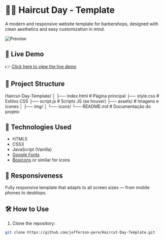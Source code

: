 # 💇‍♂️ Haircut Day - Template

A modern and responsive website template for barbershops, designed with clean aesthetics and easy customization in mind.

![Preview](https://user-images.githubusercontent.com/jefferson-pere/haircut-preview.jpg) <!-- Replace with actual preview image URL -->

## 🔗 Live Demo

👉 [Click here to view the live demo](https://jefferson-pere.github.io/Haircut-Day-Template/)

## 📁 Project Structure

Haircut-Day-Template/
│
├── index.html            # Página principal
├── style.css             # Estilos CSS
├── script.js             # Scripts JS (se houver)
├── assets/               # Imagens e ícones
│   ├── img/
│   └── icons/
└── README.md             # Documentação do projeto

## 🚀 Technologies Used

- HTML5
- CSS3
- JavaScript (Vanilla)
- [Google Fonts](https://fonts.google.com/)
- [Boxicons](https://boxicons.com/) or similar for icons

## 📱 Responsiveness

Fully responsive template that adapts to all screen sizes — from mobile phones to desktops.

## 🛠️ How to Use

1. Clone the repository:

```bash
git clone https://github.com/jefferson-pere/Haircut-Day-Template.git

